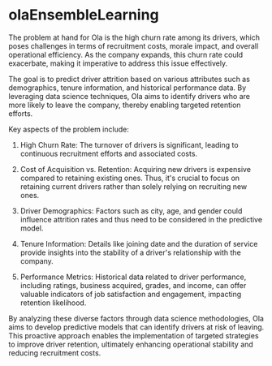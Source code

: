 # olaEnsembleLearning

The problem at hand for Ola is the high churn rate among its drivers, which poses challenges in terms of recruitment costs, morale impact, and overall operational efficiency. As the company expands, this churn rate could exacerbate, making it imperative to address this issue effectively.

The goal is to predict driver attrition based on various attributes such as demographics, tenure information, and historical performance data. By leveraging data science techniques, Ola aims to identify drivers who are more likely to leave the company, thereby enabling targeted retention efforts.

Key aspects of the problem include:

1. High Churn Rate: The turnover of drivers is significant, leading to continuous recruitment efforts and associated costs.

2. Cost of Acquisition vs. Retention: Acquiring new drivers is expensive compared to retaining existing ones. Thus, it's crucial to focus on retaining current drivers rather than solely relying on recruiting new ones.

3. Driver Demographics: Factors such as city, age, and gender could influence attrition rates and thus need to be considered in the predictive model.

4. Tenure Information: Details like joining date and the duration of service provide insights into the stability of a driver's relationship with the company.

5. Performance Metrics: Historical data related to driver performance, including ratings, business acquired, grades, and income, can offer valuable indicators of job satisfaction and engagement, impacting retention likelihood.

By analyzing these diverse factors through data science methodologies, Ola aims to develop predictive models that can identify drivers at risk of leaving. This proactive approach enables the implementation of targeted strategies to improve driver retention, ultimately enhancing operational stability and reducing recruitment costs.
